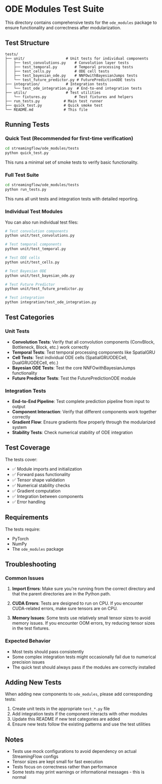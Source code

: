 # ODE Modules Test Suite

This directory contains comprehensive tests for the `ode_modules` package to ensure functionality and correctness after modularization.

## Test Structure

```
tests/
├── unit/                   # Unit tests for individual components
│   ├── test_convolutions.py    # Convolution layer tests
│   ├── test_temporal.py        # Temporal processing tests
│   ├── test_cells.py           # ODE cell tests
│   ├── test_bayesian_ode.py    # NNFOwithBayesianJumps tests
│   └── test_future_predictor.py # FuturePredictionODE tests
├── integration/            # Integration tests
│   └── test_ode_integration.py  # End-to-end integration tests
├── utils/                  # Test utilities
│   └── fixtures.py             # Test fixtures and helpers
├── run_tests.py           # Main test runner
├── quick_test.py          # Quick smoke test
└── README.md              # This file
```

## Running Tests

### Quick Test (Recommended for first-time verification)

```bash
cd streamingflow/ode_modules/tests
python quick_test.py
```

This runs a minimal set of smoke tests to verify basic functionality.

### Full Test Suite

```bash
cd streamingflow/ode_modules/tests
python run_tests.py
```

This runs all unit tests and integration tests with detailed reporting.

### Individual Test Modules

You can also run individual test files:

```bash
# Test convolution components
python unit/test_convolutions.py

# Test temporal components
python unit/test_temporal.py

# Test ODE cells
python unit/test_cells.py

# Test Bayesian ODE
python unit/test_bayesian_ode.py

# Test Future Predictor
python unit/test_future_predictor.py

# Test integration
python integration/test_ode_integration.py
```

## Test Categories

### Unit Tests

- **Convolution Tests**: Verify that all convolution components (ConvBlock, Bottleneck, Block, etc.) work correctly
- **Temporal Tests**: Test temporal processing components like SpatialGRU
- **Cell Tests**: Test individual ODE cells (SpatialGRUODECell, DualGRUODECell, etc.)
- **Bayesian ODE Tests**: Test the core NNFOwithBayesianJumps functionality
- **Future Predictor Tests**: Test the FuturePredictionODE module

### Integration Tests

- **End-to-End Pipeline**: Test complete prediction pipeline from input to output
- **Component Interaction**: Verify that different components work together correctly
- **Gradient Flow**: Ensure gradients flow properly through the modularized system
- **Stability Tests**: Check numerical stability of ODE integration

## Test Coverage

The tests cover:

- ✅ Module imports and initialization
- ✅ Forward pass functionality
- ✅ Tensor shape validation
- ✅ Numerical stability checks
- ✅ Gradient computation
- ✅ Integration between components
- ✅ Error handling

## Requirements

The tests require:
- PyTorch
- NumPy
- The `ode_modules` package

## Troubleshooting

### Common Issues

1. **Import Errors**: Make sure you're running from the correct directory and that the parent directories are in the Python path.

2. **CUDA Errors**: Tests are designed to run on CPU. If you encounter CUDA-related errors, make sure tensors are on CPU.

3. **Memory Issues**: Some tests use relatively small tensor sizes to avoid memory issues. If you encounter OOM errors, try reducing tensor sizes in the test fixtures.

### Expected Behavior

- Most tests should pass consistently
- Some complex integration tests might occasionally fail due to numerical precision issues
- The quick test should always pass if the modules are correctly installed

## Adding New Tests

When adding new components to `ode_modules`, please add corresponding tests:

1. Create unit tests in the appropriate `test_*.py` file
2. Add integration tests if the component interacts with other modules
3. Update this README if new test categories are added
4. Ensure new tests follow the existing patterns and use the test utilities

## Notes

- Tests use mock configurations to avoid dependency on actual StreamingFlow configs
- Tensor sizes are kept small for fast execution
- Tests focus on correctness rather than performance
- Some tests may print warnings or informational messages - this is normal